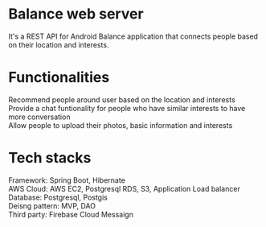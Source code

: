 # Balance web server
It's a REST API for Android Balance application that connects people based on their location and interests.


# Functionalities
Recommend people around user based on the location and interests \
Provide a chat funtionality for people who have similar interests to have more conversation \
Allow people to upload their photos, basic information and interests

# Tech stacks
Framework: Spring Boot, Hibernate \
AWS Cloud: AWS EC2, Postgresql RDS, S3, Application Load balancer \
Database: Postgresql, Postgis \
Deisng pattern: MVP, DAO \
Third party: Firebase Cloud Messaign



